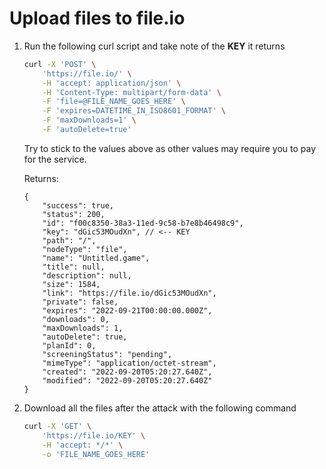 # Upload files to file.io

1. Run the following curl script and take note of the **KEY** it returns
    ```bash
    curl -X 'POST' \
        'https://file.io/' \
        -H 'accept: application/json' \
        -H 'Content-Type: multipart/form-data' \
        -F 'file=@FILE_NAME_GOES_HERE' \
        -F 'expires=DATETIME_IN_ISO8601_FORMAT' \
        -F 'maxDownloads=1' \
        -F 'autoDelete=true'
    ```

    Try to stick to the values above as other values may require you to pay for the service.
        
    Returns:
    ```jsonc
    {
        "success": true,
        "status": 200,
        "id": "f00c8350-38a3-11ed-9c58-b7e8b46498c9",
        "key": "dGic53MOudXn", // <-- KEY
        "path": "/",
        "nodeType": "file",
        "name": "Untitled.game",
        "title": null,
        "description": null,
        "size": 1584,
        "link": "https://file.io/dGic53MOudXn",
        "private": false,
        "expires": "2022-09-21T00:00:00.000Z",
        "downloads": 0,
        "maxDownloads": 1,
        "autoDelete": true,
        "planId": 0,
        "screeningStatus": "pending",
        "mimeType": "application/octet-stream",
        "created": "2022-09-20T05:20:27.640Z",
        "modified": "2022-09-20T05:20:27.640Z"
    }
    ```

2. Download all the files after the attack with the following command
    ```bash
    curl -X 'GET' \
        'https://file.io/KEY' \
        -H 'accept: */*' \
        -o 'FILE_NAME_GOES_HERE'
    ```
